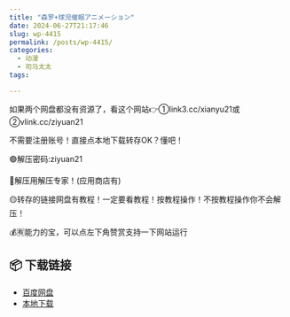 ```yaml
---
title: "森罗+球児催眠アニメーション"
date: 2024-06-27T21:17:46
slug: wp-4415
permalink: /posts/wp-4415/
categories:
  - 动漫
  - 司马太太
tags:

---
```


如果两个网盘都没有资源了，看这个网站👉①link3.cc/xianyu21或②vlink.cc/ziyuan21

不需要注册账号！直接点本地下载转存OK？懂吧！

🟢解压密码:ziyuan21

🔵解压用解压专家！(应用商店有)

🟡转存的链接网盘有教程！一定要看教程！按教程操作！不按教程操作你不会解压！

💰🈶能力的宝，可以点左下角赞赏支持一下网站运行

## 📦 下载链接
- [百度网盘](https://blziyuan21.com/pay-download/4415?key=1c3de57c0d&down_id=0)
- [本地下载](https://blziyuan21.com/pay-download/4415?key=1c3de57c0d&down_id=1)

